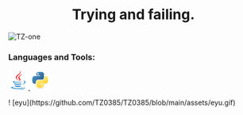 <h1 align="center">
Trying and failing.
</h1>
<p align="left"> <img src="https://komarev.com/ghpvc/?username=TZ-one&label=Profile%20views&color=0e75b6&style=flat" alt="TZ-one" /> </p>

<h3 align="left">Languages and Tools:</h3>
<p align="left"> <a href="https://www.java.com" target="_blank" rel="noreferrer"> <img src="https://raw.githubusercontent.com/devicons/devicon/master/icons/java/java-original.svg" alt="java" width="40" height="40"/> </a> <a href="https://www.python.org" target="_blank" rel="noreferrer"> <img src="https://raw.githubusercontent.com/devicons/devicon/master/icons/python/python-original.svg" alt="python" width="40" height="40"/> </a> 
</p>
! [eyu](https://github.com/TZ0385/TZ0385/blob/main/assets/eyu.gif) 
